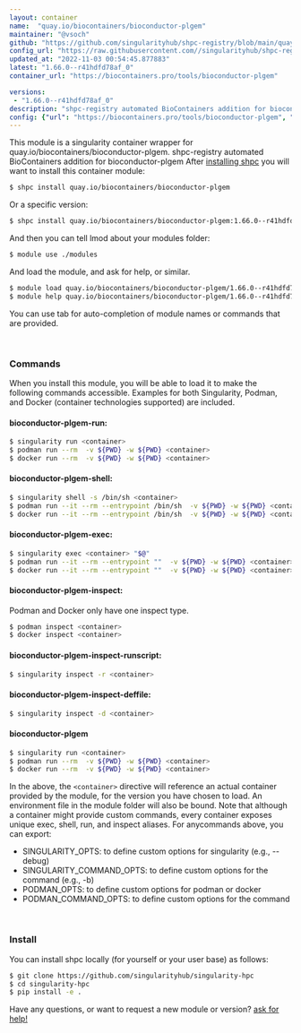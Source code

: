 ```yaml
---
layout: container
name:  "quay.io/biocontainers/bioconductor-plgem"
maintainer: "@vsoch"
github: "https://github.com/singularityhub/shpc-registry/blob/main/quay.io/biocontainers/bioconductor-plgem/container.yaml"
config_url: "https://raw.githubusercontent.com//singularityhub/shpc-registry/main/quay.io/biocontainers/bioconductor-plgem/container.yaml"
updated_at: "2022-11-03 00:54:45.877883"
latest: "1.66.0--r41hdfd78af_0"
container_url: "https://biocontainers.pro/tools/bioconductor-plgem"

versions:
 - "1.66.0--r41hdfd78af_0"
description: "shpc-registry automated BioContainers addition for bioconductor-plgem"
config: {"url": "https://biocontainers.pro/tools/bioconductor-plgem", "maintainer": "@vsoch", "description": "shpc-registry automated BioContainers addition for bioconductor-plgem", "latest": {"1.66.0--r41hdfd78af_0": "sha256:887302c2dc0d7090ce32d927b575b68d521a7b694bbd33f53ca0abdbd284ea66"}, "tags": {"1.66.0--r41hdfd78af_0": "sha256:887302c2dc0d7090ce32d927b575b68d521a7b694bbd33f53ca0abdbd284ea66"}, "docker": "quay.io/biocontainers/bioconductor-plgem"}
---
```


This module is a singularity container wrapper for quay.io/biocontainers/bioconductor-plgem.
shpc-registry automated BioContainers addition for bioconductor-plgem
After [installing shpc](#install) you will want to install this container module:


```bash
$ shpc install quay.io/biocontainers/bioconductor-plgem
```

Or a specific version:

```bash
$ shpc install quay.io/biocontainers/bioconductor-plgem:1.66.0--r41hdfd78af_0
```

And then you can tell lmod about your modules folder:

```bash
$ module use ./modules
```

And load the module, and ask for help, or similar.

```bash
$ module load quay.io/biocontainers/bioconductor-plgem/1.66.0--r41hdfd78af_0
$ module help quay.io/biocontainers/bioconductor-plgem/1.66.0--r41hdfd78af_0
```

You can use tab for auto-completion of module names or commands that are provided.

<br>

### Commands

When you install this module, you will be able to load it to make the following commands accessible.
Examples for both Singularity, Podman, and Docker (container technologies supported) are included.

#### bioconductor-plgem-run:

```bash
$ singularity run <container>
$ podman run --rm  -v ${PWD} -w ${PWD} <container>
$ docker run --rm  -v ${PWD} -w ${PWD} <container>
```

#### bioconductor-plgem-shell:

```bash
$ singularity shell -s /bin/sh <container>
$ podman run --it --rm --entrypoint /bin/sh  -v ${PWD} -w ${PWD} <container>
$ docker run --it --rm --entrypoint /bin/sh  -v ${PWD} -w ${PWD} <container>
```

#### bioconductor-plgem-exec:

```bash
$ singularity exec <container> "$@"
$ podman run --it --rm --entrypoint ""  -v ${PWD} -w ${PWD} <container> "$@"
$ docker run --it --rm --entrypoint ""  -v ${PWD} -w ${PWD} <container> "$@"
```

#### bioconductor-plgem-inspect:

Podman and Docker only have one inspect type.

```bash
$ podman inspect <container>
$ docker inspect <container>
```

#### bioconductor-plgem-inspect-runscript:

```bash
$ singularity inspect -r <container>
```

#### bioconductor-plgem-inspect-deffile:

```bash
$ singularity inspect -d <container>
```



#### bioconductor-plgem

```bash
$ singularity run <container>
$ podman run --rm  -v ${PWD} -w ${PWD} <container>
$ docker run --rm  -v ${PWD} -w ${PWD} <container>
```


In the above, the `<container>` directive will reference an actual container provided
by the module, for the version you have chosen to load. An environment file in the
module folder will also be bound. Note that although a container
might provide custom commands, every container exposes unique exec, shell, run, and
inspect aliases. For anycommands above, you can export:

 - SINGULARITY_OPTS: to define custom options for singularity (e.g., --debug)
 - SINGULARITY_COMMAND_OPTS: to define custom options for the command (e.g., -b)
 - PODMAN_OPTS: to define custom options for podman or docker
 - PODMAN_COMMAND_OPTS: to define custom options for the command

<br>

### Install

You can install shpc locally (for yourself or your user base) as follows:

```bash
$ git clone https://github.com/singularityhub/singularity-hpc
$ cd singularity-hpc
$ pip install -e .
```

Have any questions, or want to request a new module or version? [ask for help!](https://github.com/singularityhub/singularity-hpc/issues)